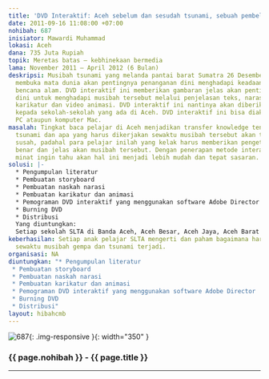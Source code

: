 ```yaml
---
title: 'DVD Interaktif: Aceh sebelum dan sesudah tsunami, sebuah pembelajaran'
date: 2011-09-16 11:08:00 +07:00
nohibah: 687
inisiator: Mawardi Muhammad
lokasi: Aceh
dana: 735 Juta Rupiah
topik: Meretas batas – kebhinekaan bermedia
lama: November 2011 – April 2012 (6 Bulan)
deskripsi: Musibah tsunami yang melanda pantai barat Sumatra 26 Desember 2004 telah
  membuka mata dunia akan pentingnya penanganan dini menghadapi keadaan darurat akibat
  bencana alam. DVD interaktif ini memberikan gambaran jelas akan pentingnya penanganan
  dini untuk menghadapi musibah tersebut melalui penjelasan teks, narasi audio, foto,
  karikatur dan video animasi. DVD interaktif ini nantinya akan diberikan secara gratis
  kepada sekolah-sekolah yang ada di Aceh. DVD interaktif ini bisa diakses melalui
  PC ataupun komputer Mac.
masalah: Tingkat baca pelajar di Aceh menjadikan transfer knowledge tentang kejadian
  tsunami dan apa yang harus dikerjakan sewaktu musibah tersebut akan terjadi sangatlah
  susah, padahal para pelajar inilah yang kelak harus memberikan pengetahuan yang
  benar dan jelas akan musibah tersebut. Dengan penerapan metode interaktif membuat
  minat ingin tahu akan hal ini menjadi lebih mudah dan tepat sasaran.
solusi: |-
  * Pengumpulan literatur
  * Pembuatan storyboard
  * Pembuatan naskah narasi
  * Pembuatan karikatur dan animasi
  * Pemograman DVD interaktif yang menggunakan software Adobe Director
  * Burning DVD
  * Distribusi
  Yang diuntungkan:
  Setiap sekolah SLTA di Banda Aceh, Aceh Besar, Aceh Jaya, Aceh Barat selaku daerah terparah terkena dampak gempa dan tsunami dan juga masyarakat yang ada di daerah-dearah tersebut di atas.
keberhasilan: Setiap anak pelajar SLTA mengerti dan paham bagaimana harus bertindak
  sewaktu musibah gempa dan tsunami terjadi.
organisasi: NA
diuntungkan: "* Pengumpulan literatur
 * Pembuatan storyboard
 * Pembuatan naskah narasi
 * Pembuatan karikatur dan animasi
 * Pemograman DVD interaktif yang menggunakan software Adobe Director
 * Burning DVD
 * Distribusi"
layout: hibahcmb
---
```


![687](/static/img/hibahcmb/687.png){: .img-responsive }{: width="350" }

### {{ page.nohibah }} - {{ page.title }}

---
